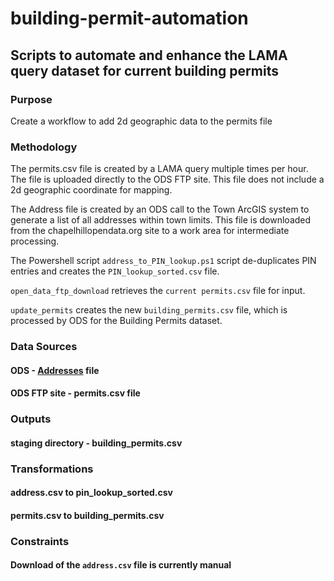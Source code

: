 # building-permit-automation
## Scripts to automate and enhance the LAMA query dataset for current building permits

### Purpose
Create a workflow to add 2d geographic data to the permits file 

### Methodology 
The permits.csv file is created by a LAMA query multiple times per hour. The file is uploaded directly to the ODS FTP site. This file does not include a 2d geographic coordinate for mapping.

The Address file is created by an ODS call to the Town ArcGIS system to generate a list of all addresses within town limits. This file is downloaded from the chapelhillopendata.org site to a work area for intermediate processing.

The Powershell script ```address_to_PIN_lookup.ps1``` script de-duplicates PIN entries and creates the ```PIN_lookup_sorted.csv``` file.

```open_data_ftp_download``` retrieves the ```current permits.csv``` file for input.

```update_permits``` creates the new ```building_permits.csv``` file, which is processed by ODS for the Building Permits dataset.

### Data Sources
#### ODS - [Addresses](https://www.chapelhillopendata.org/explore/dataset/addresses) file

#### ODS FTP site - permits.csv file

### Outputs
#### staging directory - building_permits.csv


### Transformations
#### address.csv to pin_lookup_sorted.csv
#### permits.csv to building_permits.csv

### Constraints
#### Download of the ```address.csv``` file is currently manual